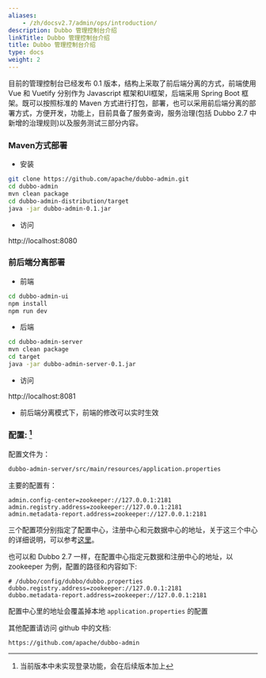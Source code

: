 ```yaml
---
aliases:
    - /zh/docsv2.7/admin/ops/introduction/
description: Dubbo 管理控制台介绍
linkTitle: Dubbo 管理控制台介绍
title: Dubbo 管理控制台介绍
type: docs
weight: 2
---
```




目前的管理控制台已经发布 0.1 版本，结构上采取了前后端分离的方式，前端使用 Vue 和 Vuetify 分别作为 Javascript 框架和UI框架，后端采用 Spring Boot 框架。既可以按照标准的 Maven 方式进行打包，部署，也可以采用前后端分离的部署方式，方便开发，功能上，目前具备了服务查询，服务治理(包括 Dubbo 2.7 中新增的治理规则)以及服务测试三部分内容。

### Maven方式部署  

* 安装

```sh
git clone https://github.com/apache/dubbo-admin.git
cd dubbo-admin
mvn clean package
cd dubbo-admin-distribution/target
java -jar dubbo-admin-0.1.jar
```

* 访问  

http://localhost:8080


### 前后端分离部署  

* 前端  

```sh
cd dubbo-admin-ui 
npm install 
npm run dev 
```

* 后端  

```sh
cd dubbo-admin-server
mvn clean package 
cd target
java -jar dubbo-admin-server-0.1.jar
```

* 访问  

http://localhost:8081  

* 前后端分离模式下，前端的修改可以实时生效  

### 配置: [^1]

配置文件为：

```sh
dubbo-admin-server/src/main/resources/application.properties
```

主要的配置有：

```properties
admin.config-center=zookeeper://127.0.0.1:2181
admin.registry.address=zookeeper://127.0.0.1:2181
admin.metadata-report.address=zookeeper://127.0.0.1:2181
```

三个配置项分别指定了配置中心，注册中心和元数据中心的地址，关于这三个中心的详细说明，可以参考[这里](../../../user/configuration/config-center)。

也可以和 Dubbo 2.7 一样，在配置中心指定元数据和注册中心的地址，以 zookeeper 为例，配置的路径和内容如下: 

```properties
# /dubbo/config/dubbo/dubbo.properties
dubbo.registry.address=zookeeper://127.0.0.1:2181
dubbo.metadata-report.address=zookeeper://127.0.0.1:2181
```
配置中心里的地址会覆盖掉本地 `application.properties` 的配置

其他配置请访问 github 中的文档:

```sh
https://github.com/apache/dubbo-admin
```

[^1]: 当前版本中未实现登录功能，会在后续版本加上